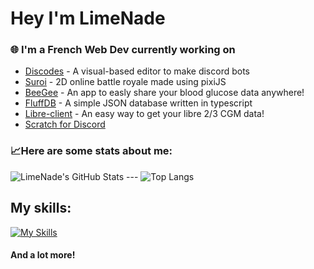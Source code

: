 # Hey I'm LimeNade
### 🌐 I'm a French Web Dev currently working on
- [Discodes](https://github.com/Dis-codes/) - A visual-based editor to make discord bots
- [Suroi](https://github.com/HasangerGames/suroi) - 2D online battle royale made using pixiJS
- [BeeGee](https://github.com/ItsLimeNade/BeeGee) - An app to easly share your blood glucose data anywhere!
- [FluffDB](https://github.com/ItsLimeNade/FluffDB) - A simple JSON database written in typescript
- [Libre-client](https://github.com/ItsLimeNade/Libre-client) - An easy way to get your libre 2/3 CGM data!
- [Scratch for Discord](https://github.com/scratch-for-discord)

### 📈Here are some stats about me:

![LimeNade's GitHub Stats](https://github-readme-stats.vercel.app/api?username=itsLimeNade&show_icons=true&theme=nord) --- ![Top Langs](https://github-readme-stats.vercel.app/api/top-langs/?username=itsLimeNade&layout=compact&theme=nord)

## My skills:
[![My Skills](https://skillicons.dev/icons?i=ts,html,css,svelte,vue,supabase,vite,react,electron,express,tailwind,py,arduino,vercel,github&perline)](https://skillicons.dev)
#### And a lot more!

